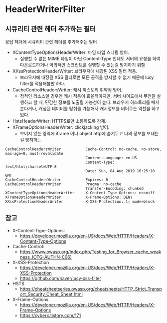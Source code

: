 # HeaderWriterFilter
## 시큐리티 관련 헤더 추가하는 필터

응답 헤더에 시큐리티 관련 헤더를 추가해주는 필터

- XContentTypeOptionsHeaderWriter: 마임 타입 스니핑 방어.
  - 실행할 수 없는 MIME 타입이 아닌 Content-Type 인데도 서버의 요청을 하여 다운로드하거나 악의적인 스크립트를 실행할 수 있는걸 방지하기 위함
- XXssProtectionHeaderWriter: 브라우저에 내장된 XSS 필터 적용.
  - 브라우저에 내장된 XSS 필터로썬 모든 공격을 방지할 수 없기 때문에 lucy filter를 적용해볼만 하다.
- CacheControlHeadersWriter: 캐시 히스토리 취약점 방어.
  - 정적인 리소스일 경우엔 캐시 적용이 효율적이지만, 서버 사이드에서 무언갈 실행하고 할 때, 민감한 정보를 노출될 가능성이 높다. 브라우저 히스토리를 빼서 본다거나, 캐싱된 데이터를 탈취를 가능해서 캐시정보를 비어주는 역할을 하고 있다.
- HstsHeaderWriter: HTTPS로만 소통하도록 강제.
- XFrameOptionsHeaderWriter: clickjacking 방어.
    - 보이지 않는 영역에 iframe 이나 object http에 숨겨두고 나의 정보를 보내는걸 방지하는

```text
CacheControlHeadersWriter           Cache-Control: no-cache, no-store, max-age=0, must-revalidate
                                    Content-Language: en-US
                                    Content-Type: text/html;charset=UTF-8
                                    Date: Sun, 04 Aug 2019 16:25:10 GMT
CacheControlHeadersWriter           Expires: 0
CacheControlHeadersWriter           Pragma: no-cache
                                    Transfer-Encoding: chunked
XContentTypeOptionsHeaderWriter     X-Content-Type-Options: nosniff
XFrameOptionsHeaderWriter           X-Frame-Options: DENY
XXssProtectionHeaderWriter          X-XSS-Protection: 1; mode=block
```

## 참고
- X-Content-Type-Options:
    - https://developer.mozilla.org/en-US/docs/Web/HTTP/Headers/X-Content-Type-Options
- Cache-Control:
    - https://www.owasp.org/index.php/Testing_for_Browser_cache_weakness_(OTG-AUTHN-006)
- X-XSS-Protection
    - https://developer.mozilla.org/en-US/docs/Web/HTTP/Headers/X-XSS-Protection
    - https://github.com/naver/lucy-xss-filter
- HSTS
    - https://cheatsheetseries.owasp.org/cheatsheets/HTTP_Strict_Transport_Security_Cheat_Sheet.html
- X-Frame-Options
    - https://developer.mozilla.org/en-US/docs/Web/HTTP/Headers/X-Frame-Options
    - https://cyberx.tistory.com/171
